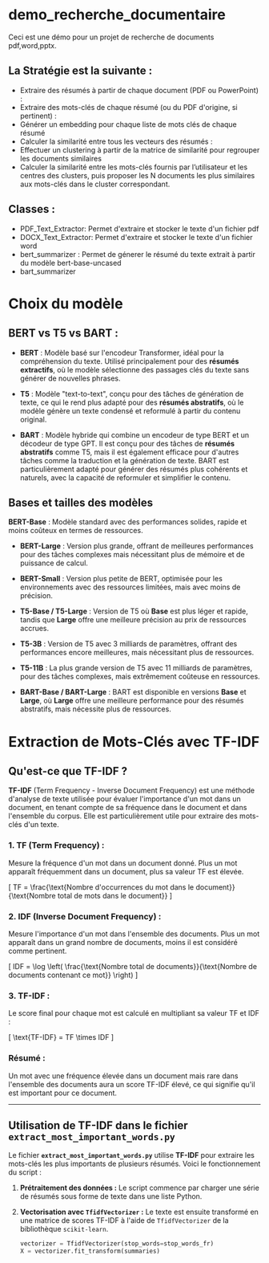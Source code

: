 # demo_recherche_documentaire
Ceci est une démo pour un projet de recherche de documents pdf,word,pptx.

## La Stratégie est la suivante :
- Extraire des résumés à partir de chaque document (PDF ou PowerPoint) :
- Extraire des mots-clés de chaque résumé (ou du PDF d'origine, si pertinent) :
- Générer un embedding pour chaque liste de mots clés de chaque résumé 
- Calculer la similarité entre tous les vecteurs des résumés :
- Effectuer un clustering à partir de la matrice de similarité pour regrouper les documents similaires 
- Calculer la similarité entre les mots-clés fournis par l’utilisateur et les centres des clusters, puis proposer les N documents les plus similaires aux mots-clés dans le cluster correspondant.

## Classes :
- PDF_Text_Extractor: Permet d'extraire et stocker le texte d'un fichier pdf
-  DOCX_Text_Extractor: Permet d'extraire et stocker le texte d'un fichier word
- bert_summarizer : Permet de génerer le résumé du texte extrait à partir du modèle bert-base-uncased
- bart_summarizer


# Choix du modèle

## BERT vs T5 vs BART : 

- **BERT** : Modèle basé sur l'encodeur Transformer, idéal pour la compréhension du texte. Utilisé principalement pour des **résumés extractifs**, où le modèle sélectionne des passages clés du texte sans générer de nouvelles phrases.
  
- **T5** : Modèle "text-to-text", conçu pour des tâches de génération de texte, ce qui le rend plus adapté pour des **résumés abstratifs**, où le modèle génère un texte condensé et reformulé à partir du contenu original.

- **BART** : Modèle hybride qui combine un encodeur de type BERT et un décodeur de type GPT. Il est conçu pour des tâches de **résumés abstratifs** comme T5, mais il est également efficace pour d'autres tâches comme la traduction et la génération de texte. BART est particulièrement adapté pour générer des résumés plus cohérents et naturels, avec la capacité de reformuler et simplifier le contenu.

## Bases et tailles des modèles
 **BERT-Base** : Modèle standard avec des performances solides, rapide et moins coûteux en termes de ressources.
- **BERT-Large** : Version plus grande, offrant de meilleures performances pour des tâches complexes mais nécessitant plus de mémoire et de puissance de calcul.
- **BERT-Small** : Version plus petite de BERT, optimisée pour les environnements avec des ressources limitées, mais avec moins de précision.
  
- **T5-Base / T5-Large** : Version de T5 où **Base** est plus léger et rapide, tandis que **Large** offre une meilleure précision au prix de ressources accrues.
- **T5-3B** : Version de T5 avec 3 milliards de paramètres, offrant des performances encore meilleures, mais nécessitant plus de ressources.
- **T5-11B** : La plus grande version de T5 avec 11 milliards de paramètres, pour des tâches complexes, mais extrêmement coûteuse en ressources.

- **BART-Base / BART-Large** : BART est disponible en versions **Base** et **Large**, où **Large** offre une meilleure performance pour des résumés abstratifs, mais nécessite plus de ressources.


# Extraction de Mots-Clés avec TF-IDF

## Qu'est-ce que TF-IDF ?

**TF-IDF** (Term Frequency - Inverse Document Frequency) est une méthode d'analyse de texte utilisée pour évaluer l'importance d'un mot dans un document, en tenant compte de sa fréquence dans le document et dans l'ensemble du corpus. Elle est particulièrement utile pour extraire des mots-clés d'un texte.

### 1. **TF (Term Frequency) :** 
Mesure la fréquence d'un mot dans un document donné. Plus un mot apparaît fréquemment dans un document, plus sa valeur TF est élevée. 

\[
TF = \frac{\text{Nombre d'occurrences du mot dans le document}}{\text{Nombre total de mots dans le document}}
\]

### 2. **IDF (Inverse Document Frequency) :** 
Mesure l'importance d'un mot dans l'ensemble des documents. Plus un mot apparaît dans un grand nombre de documents, moins il est considéré comme pertinent.

\[
IDF = \log \left( \frac{\text{Nombre total de documents}}{\text{Nombre de documents contenant ce mot}} \right)
\]

### 3. **TF-IDF :** 
Le score final pour chaque mot est calculé en multipliant sa valeur TF et IDF :

\[
\text{TF-IDF} = TF \times IDF
\]

### Résumé :
Un mot avec une fréquence élevée dans un document mais rare dans l'ensemble des documents aura un score TF-IDF élevé, ce qui signifie qu'il est important pour ce document.

---

## Utilisation de TF-IDF dans le fichier `extract_most_important_words.py`

Le fichier **`extract_most_important_words.py`** utilise **TF-IDF** pour extraire les mots-clés les plus importants de plusieurs résumés. Voici le fonctionnement du script :

1. **Prétraitement des données :**
   Le script commence par charger une série de résumés sous forme de texte dans une liste Python.

2. **Vectorisation avec `TfidfVectorizer` :**
   Le texte est ensuite transformé en une matrice de scores TF-IDF à l'aide de `TfidfVectorizer` de la bibliothèque `scikit-learn`.

   ```python
   vectorizer = TfidfVectorizer(stop_words=stop_words_fr)
   X = vectorizer.fit_transform(summaries)


